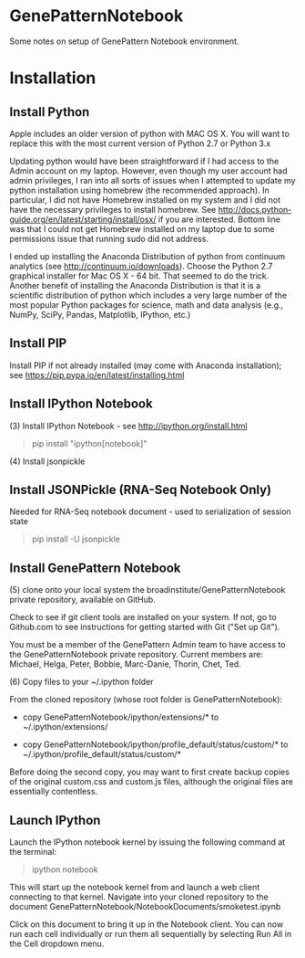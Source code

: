 GenePatternNotebook
===================

Some notes on setup of GenePattern Notebook environment.

# Installation

## Install Python

Apple includes an older version of python with MAC OS X.  You will want to replace
this with the most current version of Python 2.7 or Python 3.x

Updating python would have been straightforward if I had access to the
Admin account on my laptop.  However, even though my user account had
admin privileges, I ran into all sorts of issues when I attempted to
update my python installation using homebrew (the recommended
approach).   In particular, I did not have Homebrew installed on my
system and I did not have the necessary privileges to install
homebrew.  See
http://docs.python-guide.org/en/latest/starting/install/osx/ if you
are interested.  Bottom line was that I could not get Homebrew installed on my 
laptop due to some permissions issue that running sudo did not address.

I ended up installing the Anaconda Distribution of python from continuum analytics
(see http://continuum.io/downloads).  Choose the Python 2.7 graphical
installer for Mac OS X - 64 bit.  That seemed to do the trick.
Another benefit of installing the Anaconda Distribution is that it is
a scientific distribution of python which includes a very large
number of the most popular Python packages for science, math and data
analysis (e.g., NumPy, SciPy, Pandas, Matplotlib, IPython, etc.) 

## Install PIP

Install PIP if not already installed (may come with Anaconda installation); see https://pip.pypa.io/en/latest/installing.html

## Install IPython Notebook
(3) Install IPython Notebook - see http://ipython.org/install.html
> pip install "ipython[notebook]"

(4) Install jsonpickle


## Install JSONPickle (RNA-Seq Notebook Only)
Needed for RNA-Seq notebook document - used to serialization of session state

>pip install -U jsonpickle

## Install GenePattern Notebook

(5) clone onto your local system the broadinstitute/GenePatternNotebook private repository, available on GitHub.

Check to see if git client tools are installed on your system.  If
not, go to Github.com to see instructions for getting started with Git
("Set up Git").

You must be a member of the GenePattern Admin team to have access to
the GenePatternNotebook private repository.   Current members are:
Michael, Helga, Peter, Bobbie, Marc-Danie, Thorin, Chet, Ted.

(6) Copy files to your ~/.ipython folder

From the cloned repository (whose root folder is GenePatternNotebook):

- copy GenePatternNotebook/ipython/extensions/* to
  ~/.ipython/extensions/

- copy GenePatternNotebook/ipython/profile_default/status/custom/* to
  ~/.ipython/profile_default/status/custom/*

Before doing the second copy, you may want to first create backup
copies of the original custom.css and custom.js files, although the
original files are essentially contentless.

## Launch IPython

Launch the IPython notebook kernel by issuing the following command at
the terminal:

> ipython notebook

This will start up the notebook kernel from and launch a web client
connecting to that kernel.  Navigate into your cloned repository to
the document GenePatternNotebook/NotebookDocuments/smoketest.ipynb

Click on this document to bring it up in the Notebook client.  You can
now run each cell individually or run them all sequentially by
selecting Run All in the Cell dropdown menu.

